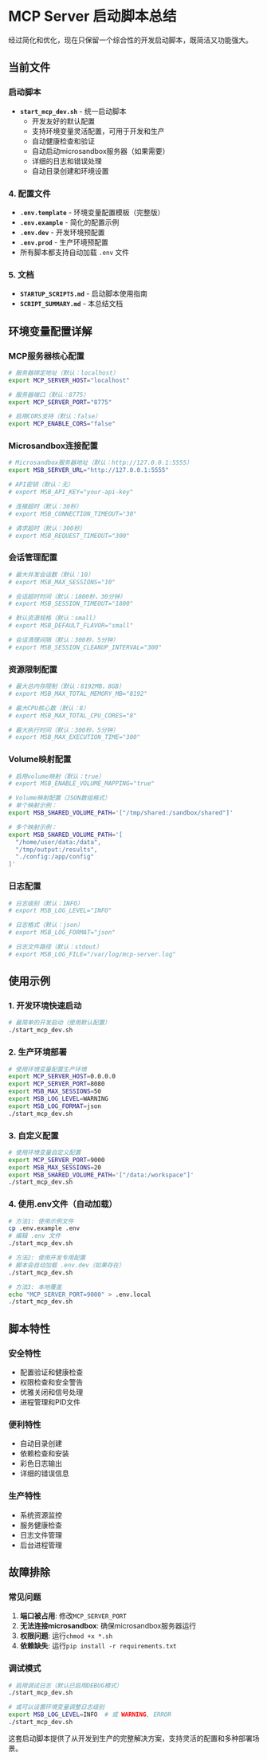 # MCP Server 启动脚本总结

经过简化和优化，现在只保留一个综合性的开发启动脚本，既简洁又功能强大。

## 当前文件

### 启动脚本
- **`start_mcp_dev.sh`** - 统一启动脚本
  - 开发友好的默认配置
  - 支持环境变量灵活配置，可用于开发和生产
  - 自动健康检查和验证
  - 自动启动microsandbox服务器（如果需要）
  - 详细的日志和错误处理
  - 自动目录创建和环境设置

### 4. 配置文件
- **`.env.template`** - 环境变量配置模板（完整版）
- **`.env.example`** - 简化的配置示例
- **`.env.dev`** - 开发环境预配置
- **`.env.prod`** - 生产环境预配置
- 所有脚本都支持自动加载 `.env` 文件

### 5. 文档
- **`STARTUP_SCRIPTS.md`** - 启动脚本使用指南
- **`SCRIPT_SUMMARY.md`** - 本总结文档

## 环境变量配置详解

### MCP服务器核心配置
```bash
# 服务器绑定地址（默认：localhost）
export MCP_SERVER_HOST="localhost"

# 服务器端口（默认：8775）
export MCP_SERVER_PORT="8775"

# 启用CORS支持（默认：false）
export MCP_ENABLE_CORS="false"
```

### Microsandbox连接配置
```bash
# Microsandbox服务器地址（默认：http://127.0.0.1:5555）
export MSB_SERVER_URL="http://127.0.0.1:5555"

# API密钥（默认：无）
# export MSB_API_KEY="your-api-key"

# 连接超时（默认：30秒）
# export MSB_CONNECTION_TIMEOUT="30"

# 请求超时（默认：300秒）
# export MSB_REQUEST_TIMEOUT="300"
```

### 会话管理配置
```bash
# 最大并发会话数（默认：10）
# export MSB_MAX_SESSIONS="10"

# 会话超时时间（默认：1800秒，30分钟）
# export MSB_SESSION_TIMEOUT="1800"

# 默认资源规格（默认：small）
# export MSB_DEFAULT_FLAVOR="small"

# 会话清理间隔（默认：300秒，5分钟）
# export MSB_SESSION_CLEANUP_INTERVAL="300"
```

### 资源限制配置
```bash
# 最大总内存限制（默认：8192MB，8GB）
# export MSB_MAX_TOTAL_MEMORY_MB="8192"

# 最大CPU核心数（默认：8）
# export MSB_MAX_TOTAL_CPU_CORES="8"

# 最大执行时间（默认：300秒，5分钟）
# export MSB_MAX_EXECUTION_TIME="300"
```

### Volume映射配置
```bash
# 启用volume映射（默认：true）
# export MSB_ENABLE_VOLUME_MAPPING="true"

# Volume映射配置（JSON数组格式）
# 单个映射示例：
export MSB_SHARED_VOLUME_PATH='["/tmp/shared:/sandbox/shared"]'

# 多个映射示例：
export MSB_SHARED_VOLUME_PATH='[
  "/home/user/data:/data",
  "/tmp/output:/results", 
  "./config:/app/config"
]'
```

### 日志配置
```bash
# 日志级别（默认：INFO）
# export MSB_LOG_LEVEL="INFO"

# 日志格式（默认：json）
# export MSB_LOG_FORMAT="json"

# 日志文件路径（默认：stdout）
# export MSB_LOG_FILE="/var/log/mcp-server.log"
```

## 使用示例

### 1. 开发环境快速启动
```bash
# 最简单的开发启动（使用默认配置）
./start_mcp_dev.sh
```

### 2. 生产环境部署
```bash
# 使用环境变量配置生产环境
export MCP_SERVER_HOST=0.0.0.0
export MCP_SERVER_PORT=8080
export MSB_MAX_SESSIONS=50
export MSB_LOG_LEVEL=WARNING
export MSB_LOG_FORMAT=json
./start_mcp_dev.sh
```

### 3. 自定义配置
```bash
# 使用环境变量自定义配置
export MCP_SERVER_PORT=9000
export MSB_MAX_SESSIONS=20
export MSB_SHARED_VOLUME_PATH='["/data:/workspace"]'
./start_mcp_dev.sh
```

### 4. 使用.env文件（自动加载）
```bash
# 方法1: 使用示例文件
cp .env.example .env
# 编辑 .env 文件
./start_mcp_dev.sh

# 方法2: 使用开发专用配置
# 脚本会自动加载 .env.dev（如果存在）
./start_mcp_dev.sh

# 方法3: 本地覆盖
echo "MCP_SERVER_PORT=9000" > .env.local
./start_mcp_dev.sh
```

## 脚本特性

### 安全特性
- 配置验证和健康检查
- 权限检查和安全警告
- 优雅关闭和信号处理
- 进程管理和PID文件

### 便利特性
- 自动目录创建
- 依赖检查和安装
- 彩色日志输出
- 详细的错误信息

### 生产特性
- 系统资源监控
- 服务健康检查
- 日志文件管理
- 后台进程管理

## 故障排除

### 常见问题
1. **端口被占用**: 修改`MCP_SERVER_PORT`
2. **无法连接microsandbox**: 确保microsandbox服务器运行
3. **权限问题**: 运行`chmod +x *.sh`
4. **依赖缺失**: 运行`pip install -r requirements.txt`

### 调试模式
```bash
# 启用调试日志（默认已启用DEBUG模式）
./start_mcp_dev.sh

# 或可以设置环境变量调整日志级别
export MSB_LOG_LEVEL=INFO  # 或 WARNING, ERROR
./start_mcp_dev.sh
```

这套启动脚本提供了从开发到生产的完整解决方案，支持灵活的配置和多种部署场景。